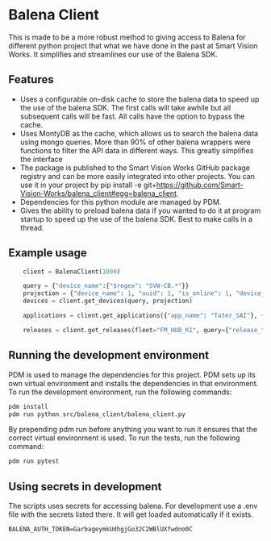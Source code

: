 # Balena Client

This is made to be a more robust method to giving access to Balena for different python project that what we have done in the past at Smart Vision Works. It simplifies and streamlines our use of the Balena SDK.

## Features
* Uses a configurable on-disk cache to store the balena data to speed up the use of the balena SDK. The first calls will take awhile but all subsequent calls will be fast. All calls have the option to bypass the cache.
* Uses MontyDB as the cache, which allows us to search the balena data using mongo queries. More than 90% of other balena wrappers were functions to filter the API data in different ways. This greatly simplifies the interface
* The package is published to the Smart Vision Works GitHub package registry and can be more easily integrated into other projects. You can use it in your project by pip install -e git+https://github.com/Smart-Vision-Works/balena_client#egg=balena_client.
* Dependencies for this python module are managed by PDM.
* Gives the ability to preload balena data if you wanted to do it at program startup to speed up the use of the balena SDK. Best to make calls in a thread.

## Example usage
```python
    client = BalenaClient(1000)

    query = {"device_name":{"$regex": "SVW-CB.*"}}
    projection = {"device_name": 1, "uuid": 1, "is_online": 1, "device_tags": 1}
    devices = client.get_devices(query, projection)

    applications = client.get_applications({"app_name": "Tater_SAI"}, {"app_name": 1, "id": 1, "uuid": 1})

    releases = client.get_releases(fleet="FM_HUB_K1", query={"release_tags.version": "v1.0.10"})
```

## Running the development environment
PDM is used to manage the dependencies for this project. PDM sets up its own virtual environment and installs the dependencies in that environment. To run the development environment, run the following commands:

```bash
pdm install
pdm run python src/balena_client/balena_client.py
```
By prepending pdm run before anything you want to run it ensures that the correct virtual environment is used. To run the tests, run the following command:

```bash
pdm run pytest
```

## Using secrets in development
The scripts uses secrets for accessing balena. For development use a
.env file with the secrets listed there. It will get loaded automatically if it exists.

```
BALENA_AUTH_TOKEN=GarbageymkUdhgjGo32C2WBlUXfwdno0C
```
